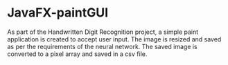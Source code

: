 # JavaFX-paintGUI
As part of the Handwritten Digit Recognition project, a simple paint application is created to accept user input. The image is resized and saved as per the requirements of the neural network. The saved image is converted to a pixel array and saved in a csv file.
